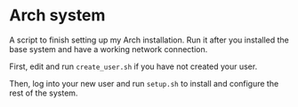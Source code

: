 # Arch system

A script to finish setting up my Arch installation. Run it after you installed
the base system and have a working network connection.

First, edit and run `create_user.sh` if you have not created your user.

Then, log into your new user and run `setup.sh` to install and configure the
rest of the system.
